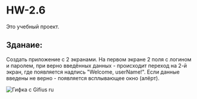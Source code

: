 # HW-2.6
Это учебный проект.

## Зданаие:
Создать приложение с 2 экранами. На первом экране 2 поля с логином и паролем, при верно введённых данных - происходит переход на 2-й экран, где появляется надпись "Welcome, userName!". Если данные введены не верно - появляется всплывающее окно (алёрт).

![Гифка с Gifius ru](https://user-images.githubusercontent.com/121757460/219025042-7a3e90ba-1873-497d-8b0a-a933b539c8b9.gif)
